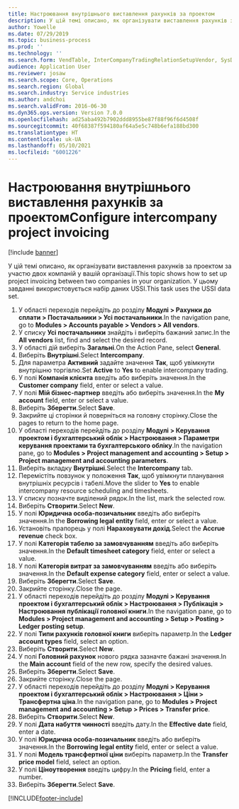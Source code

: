 ```yaml
---
title: Настроювання внутрішнього виставлення рахунків за проектом
description: У цій темі описано, як організувати виставлення рахунків за проектом за участю двох компаній у вашій організації.
author: Yowelle
ms.date: 07/29/2019
ms.topic: business-process
ms.prod: ''
ms.technology: ''
ms.search.form: VendTable, InterCompanyTradingRelationSetupVendor, SysDataAreaSelectLookup, ProjParameters, ProjPosting, ProjTransferPrice
audience: Application User
ms.reviewer: josaw
ms.search.scope: Core, Operations
ms.search.region: Global
ms.search.industry: Service industries
ms.author: andchoi
ms.search.validFrom: 2016-06-30
ms.dyn365.ops.version: Version 7.0.0
ms.openlocfilehash: ad25aba492b7902ddd8955be87f88f96f6d4508f
ms.sourcegitcommit: 40f68387f594180af64a5e5c748b6efa188bd300
ms.translationtype: HT
ms.contentlocale: uk-UA
ms.lasthandoff: 05/10/2021
ms.locfileid: "6001226"
---
```

# <a name="configure-intercompany-project-invoicing"></a><span data-ttu-id="df524-103">Настроювання внутрішнього виставлення рахунків за проектом</span><span class="sxs-lookup"><span data-stu-id="df524-103">Configure intercompany project invoicing</span></span>

[!include [banner](../../includes/banner.md)]

<span data-ttu-id="df524-104">У цій темі описано, як організувати виставлення рахунків за проектом за участю двох компаній у вашій організації.</span><span class="sxs-lookup"><span data-stu-id="df524-104">This topic shows how to set up project invoicing between two companies in your organization.</span></span> <span data-ttu-id="df524-105">У цьому завданні використовується набір даних USSI.</span><span class="sxs-lookup"><span data-stu-id="df524-105">This task uses the USSI data set.</span></span>

1. <span data-ttu-id="df524-106">У області переходів перейдіть до розділу **Модулі > Рахунки до сплати > Постачальники > Усі постачальники**.</span><span class="sxs-lookup"><span data-stu-id="df524-106">In the navigation pane, go to **Modules > Accounts payable > Vendors > All vendors**.</span></span>
2. <span data-ttu-id="df524-107">У списку **Усі постачальники** знайдіть і виберіть бажаний запис.</span><span class="sxs-lookup"><span data-stu-id="df524-107">In the **All vendors** list, find and select the desired record.</span></span>
3. <span data-ttu-id="df524-108">У області дій виберіть **Загальні**.</span><span class="sxs-lookup"><span data-stu-id="df524-108">On the Action Pane, select **General**.</span></span>
4. <span data-ttu-id="df524-109">Виберіть **Внутрішні**.</span><span class="sxs-lookup"><span data-stu-id="df524-109">Select **Intercompany**.</span></span>
5. <span data-ttu-id="df524-110">Для параметра **Активний** задайте значення **Так**, щоб увімкнути внутрішню торгівлю.</span><span class="sxs-lookup"><span data-stu-id="df524-110">Set **Active** to **Yes** to enable intercompany trading.</span></span>
6. <span data-ttu-id="df524-111">У полі **Компанія клієнта** введіть або виберіть значення.</span><span class="sxs-lookup"><span data-stu-id="df524-111">In the **Customer company** field, enter or select a value.</span></span>
7. <span data-ttu-id="df524-112">У полі **Мій бізнес-партнер** введіть або виберіть значення.</span><span class="sxs-lookup"><span data-stu-id="df524-112">In the **My account** field, enter or select a value.</span></span>
8. <span data-ttu-id="df524-113">Виберіть **Зберегти**.</span><span class="sxs-lookup"><span data-stu-id="df524-113">Select **Save**.</span></span>
9. <span data-ttu-id="df524-114">Закрийте ці сторінки й поверніться на головну сторінку.</span><span class="sxs-lookup"><span data-stu-id="df524-114">Close the pages to return to the home page.</span></span>
10. <span data-ttu-id="df524-115">У області переходів перейдіть до розділу **Модулі > Керування проектом і бухгалтерський облік > Настроювання > Параметри керування проектами та бухгалтерського обліку**.</span><span class="sxs-lookup"><span data-stu-id="df524-115">In the navigation pane, go to **Modules > Project management and accounting > Setup > Project management and accounting parameters**.</span></span>
11. <span data-ttu-id="df524-116">Виберіть вкладку **Внутрішні**.</span><span class="sxs-lookup"><span data-stu-id="df524-116">Select the **Intercompany** tab.</span></span>
12. <span data-ttu-id="df524-117">Перемістіть повзунок у положення **Так**, щоб увімкнути планування внутрішніх ресурсів і табелі.</span><span class="sxs-lookup"><span data-stu-id="df524-117">Move the slider to **Yes** to enable intercompany resource scheduling and timesheets.</span></span>
13. <span data-ttu-id="df524-118">У списку позначте виділений рядок.</span><span class="sxs-lookup"><span data-stu-id="df524-118">In the list, mark the selected row.</span></span>
14. <span data-ttu-id="df524-119">Виберіть **Створити**.</span><span class="sxs-lookup"><span data-stu-id="df524-119">Select **New**.</span></span>
15. <span data-ttu-id="df524-120">У полі **Юридична особа-позичальник** введіть або виберіть значення.</span><span class="sxs-lookup"><span data-stu-id="df524-120">In the **Borrowing legal entity** field, enter or select a value.</span></span>
16. <span data-ttu-id="df524-121">Установіть прапорець у полі **Нараховувати дохід**.</span><span class="sxs-lookup"><span data-stu-id="df524-121">Select the **Accrue revenue** check box.</span></span>
17. <span data-ttu-id="df524-122">У полі **Категорія табелю за замовчуванням** введіть або виберіть значення.</span><span class="sxs-lookup"><span data-stu-id="df524-122">In the **Default timesheet category** field, enter or select a value.</span></span>
18. <span data-ttu-id="df524-123">У полі **Категорія витрат за замовчуванням** введіть або виберіть значення.</span><span class="sxs-lookup"><span data-stu-id="df524-123">In the **Default expense category** field, enter or select a value.</span></span>
19. <span data-ttu-id="df524-124">Виберіть **Зберегти**.</span><span class="sxs-lookup"><span data-stu-id="df524-124">Select **Save**.</span></span>
20. <span data-ttu-id="df524-125">Закрийте сторінку.</span><span class="sxs-lookup"><span data-stu-id="df524-125">Close the page.</span></span>
21. <span data-ttu-id="df524-126">У області переходів перейдіть до розділу **Модулі > Керування проектом і бухгалтерський облік > Настроювання > Публікація > Настроювання публікації головної книги**.</span><span class="sxs-lookup"><span data-stu-id="df524-126">In the navigation pane, go to **Modules > Project management and accounting > Setup > Posting > Ledger posting setup**.</span></span>
22. <span data-ttu-id="df524-127">У полі **Типи рахунків головної книги** виберіть параметр.</span><span class="sxs-lookup"><span data-stu-id="df524-127">In the **Ledger account types** field, select an option.</span></span>
23. <span data-ttu-id="df524-128">Виберіть **Створити**.</span><span class="sxs-lookup"><span data-stu-id="df524-128">Select **New**.</span></span>
24. <span data-ttu-id="df524-129">У полі **Головний рахунок** нового рядка зазначте бажані значення.</span><span class="sxs-lookup"><span data-stu-id="df524-129">In the **Main account** field of the new row, specify the desired values.</span></span>
25. <span data-ttu-id="df524-130">Виберіть **Зберегти**.</span><span class="sxs-lookup"><span data-stu-id="df524-130">Select **Save**.</span></span>
26. <span data-ttu-id="df524-131">Закрийте сторінку.</span><span class="sxs-lookup"><span data-stu-id="df524-131">Close the page.</span></span>
27. <span data-ttu-id="df524-132">У області переходів перейдіть до розділу **Модулі > Керування проектом і бухгалтерський облік > Настроювання > Ціни > Трансфертна ціна**.</span><span class="sxs-lookup"><span data-stu-id="df524-132">In the navigation pane, go to **Modules > Project management and accounting > Setup > Prices > Transfer price**.</span></span>
28. <span data-ttu-id="df524-133">Виберіть **Створити**.</span><span class="sxs-lookup"><span data-stu-id="df524-133">Select **New**.</span></span>
29. <span data-ttu-id="df524-134">У полі **Дата набуття чинності** введіть дату.</span><span class="sxs-lookup"><span data-stu-id="df524-134">In the **Effective date** field, enter a date.</span></span>
30. <span data-ttu-id="df524-135">У полі **Юридична особа-позичальник** введіть або виберіть значення.</span><span class="sxs-lookup"><span data-stu-id="df524-135">In the **Borrowing legal entity** field, enter or select a value.</span></span>
31. <span data-ttu-id="df524-136">У полі **Модель трансфертної ціни** виберіть параметр.</span><span class="sxs-lookup"><span data-stu-id="df524-136">In the **Transfer price model** field, select an option.</span></span>
32. <span data-ttu-id="df524-137">У полі **Ціноутворення** введіть цифру.</span><span class="sxs-lookup"><span data-stu-id="df524-137">In the **Pricing** field, enter a number.</span></span>
33. <span data-ttu-id="df524-138">Виберіть **Зберегти**.</span><span class="sxs-lookup"><span data-stu-id="df524-138">Select **Save**.</span></span>



[!INCLUDE[footer-include](../../includes/footer-banner.md)]